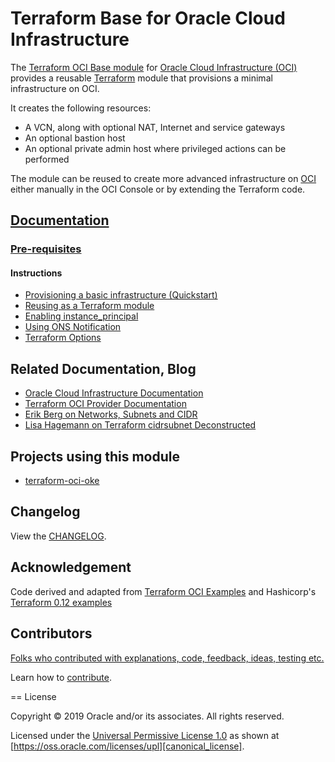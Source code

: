 # Terraform Base for Oracle Cloud Infrastructure

[changelog]: https://github.com/oracle/terraform-oci-base/CHANGELOG.adoc
[contributing]: https://github.com/oracle/terraform-oci-base/CONTRIBUTING.adoc
[contributors]: https://github.com/oracle/terraform-oci-base/CONTRIBUTORS.adoc
[docs]: https://github.com/oracle/terraform-oci-base/docs

[instance_principal]: https://github.com/oracle/terraform-oci-base/docs/instanceprincipal.adoc

[license]: https://github.com/oracle/terraform-oci-base/docs/LICENSE
[canonical_license]: https://oss.oracle.com/licenses/upl/

[oci]: https://cloud.oracle.com/cloud-infrastructure
[oci_documentation]: https://docs.cloud.oracle.com/iaas/Content/home.htm

[ons]: https://github.com/oracle/terraform-oci-base/docs/notifications.adoc
[oracle]: https://www.oracle.com
[prerequisites]: https://github.com/oracle/terraform-oci-base/docs/prerequisites.adoc
[quickstart]: https://github.com/oracle/terraform-oci-base/docs/quickstart.adoc
[repo]: https://github.com/oracle/terraform-oci-base
[reuse]: https://github.com/oracle/terraform-oci-base/examples/db
[subnets]: https://erikberg.com/notes/networks.html
[terraform]: https://www.terraform.io
[terraform_cidr_subnet]: http://blog.itsjustcode.net/blog/2017/11/18/terraform-cidrsubnet-deconstructed/
[terraform_hashircorp_examples]: https://github.com/hashicorp/terraform-guides/tree/master/infrastructure-as-code/terraform-0.12-examples
[terraform_oci]: https://www.terraform.io/docs/providers/oci/index.html
[terraform_options]: https://github.com/oracle/terraform-oci-base/docs/terraformoptions.adoc
[terraform_oci_examples]: https://github.com/terraform-providers/terraform-provider-oci/tree/master/examples
[terraform_oci_oke]: https://github.com/oracle-terraform-modules/terraform-oci-oke

The [Terraform OCI Base module][repo] for [Oracle Cloud Infrastructure (OCI)][oci] provides a reusable [Terraform][terraform] module that provisions a minimal infrastructure on OCI.

It creates the following resources:

* A VCN, along with optional NAT, Internet and service gateways
* An optional bastion host
* An optional private admin host where privileged actions can be performed

The module can be reused to create more advanced infrastructure on [OCI][oci] either manually in the OCI Console or by extending the Terraform code.

## [Documentation][docs]

### [Pre-requisites][prerequisites]

#### Instructions
- [Provisioning a basic infrastructure (Quickstart)][quickstart]
- [Reusing as a Terraform module][reuse]
- [Enabling instance_principal][instance_principal]
- [Using ONS Notification][ons]
- [Terraform Options][terraform_options]

## Related Documentation, Blog
- [Oracle Cloud Infrastructure Documentation][oci_documentation]
- [Terraform OCI Provider Documentation][terraform_oci]
- [Erik Berg on Networks, Subnets and CIDR][subnets]
- [Lisa Hagemann on Terraform cidrsubnet Deconstructed][terraform_cidr_subnet]

## Projects using this module
- [terraform-oci-oke][terraform_oci_oke]

## Changelog

View the [CHANGELOG][changelog].

## Acknowledgement

Code derived and adapted from [Terraform OCI Examples][terraform_oci_examples] and Hashicorp's [Terraform 0.12 examples][terraform_oci_examples]

## Contributors

[Folks who contributed with explanations, code, feedback, ideas, testing etc.][contributors]

Learn how to [contribute][contributing].

== License

Copyright &copy; 2019 Oracle and/or its associates. All rights reserved.

Licensed under the [Universal Permissive License 1.0][license] as shown at 
[https://oss.oracle.com/licenses/upl][canonical_license].


